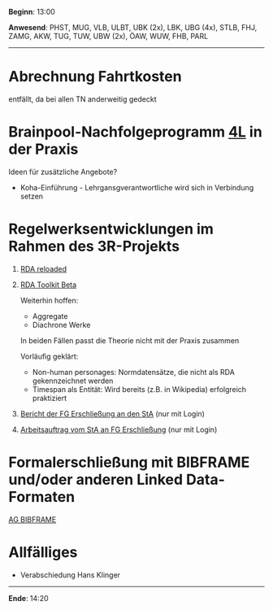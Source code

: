 **Beginn**: 13:00

**Anwesend**: PHST, MUG, VLB, ULBT, UBK (2x), LBK, UBG (4x), STLB, FHJ, ZAMG, AKW, TUG, TUW, UBW (2x), ÖAW, WUW, FHB, PARL

---

# Abrechnung Fahrtkosten

entfällt, da bei allen TN anderweitig gedeckt

# Brainpool-Nachfolgeprogramm [4L](http://www.bibliotheksausbildung.at/weiterbildung/seminarprogramm-4l.html) in der Praxis

Ideen für zusätzliche Angebote?

- Koha-Einführung - Lehrgansgverantwortliche wird sich in Verbindung setzen

# Regelwerksentwicklungen im Rahmen des 3R-Projekts

1. [RDA reloaded](https://opus4.kobv.de/opus4-bib-info/files/16348/Wiesenmueller+RDA+reloaded.pdf)
2. [RDA Toolkit Beta](http://beta.rdatoolkit.org/)

   Weiterhin hoffen:

   * Aggregate
   * Diachrone Werke

   In beiden Fällen passt die Theorie nicht mit der Praxis zusammen

   Vorläufig geklärt:

   * Non-human personages: Normdatensätze, die nicht als RDA gekennzeichnet werden
   * Timespan als Entität: Wird bereits (z.B. in Wikipedia) erfolgreich praktiziert

3. [Bericht der FG Erschließung an den StA](https://wiki.dnb.de/download/attachments/146396681/Bericht_FGE_201906.docx) (nur mit Login)
4. [Arbeitsauftrag vom StA an FG Erschließung](https://wiki.dnb.de/x/nxLmC) (nur mit Login)

# Formalerschließung mit BIBFRAME und/oder anderen Linked Data-Formaten

[AG BIBFRAME](https://github.com/schubeb8/ld4aln)

# Allfälliges

- Verabschiedung Hans Klinger

---

**Ende**: 14:20
